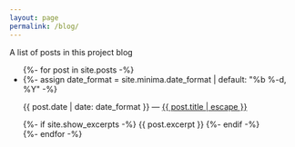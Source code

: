 ```yaml
---
layout: page
permalink: /blog/
---
```

A list of posts in this project blog

<ul class="post-list">
  {%- for post in site.posts -%}
  <li>
    {%- assign date_format = site.minima.date_format | default: "%b %-d, %Y" -%}
    <p>
      <span class="post-meta">
        {{ post.date | date: date_format }}
      </span> &mdash;
      <a class="post-link" href="{{ post.url | relative_url }}">
        {{ post.title | escape }}
      </a> 
    </p>
    {%- if site.show_excerpts -%}
      {{ post.excerpt }}
    {%- endif -%}
  </li>
  {%- endfor -%}
</ul>
